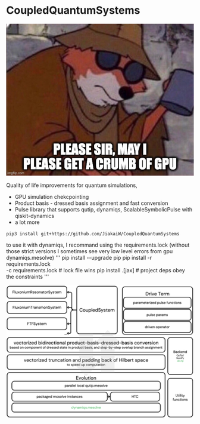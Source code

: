 # CoupledQuantumSystems

![gpu_meme](assets/gpu_meme.jpg)

Quality of life improvements for quantum simulations,
- GPU simulation chekcpointing
- Product basis - dressed basis assignment and fast conversion
- Pulse library that supports qutip, dynamiqs, ScalableSymbolicPulse with qiskit-dynamics
- a lot more
 
```
pip3 install git+https://github.com/JiakaiW/CoupledQuantumSystems
```

to use it with dynamiqs, I recommand using the requirements.lock (without those strict versions I sometimes see very low level errors from gpu dynamiqs.mesolve)
'''
pip install --upgrade pip
pip install -r requirements.lock \
            -c requirements.lock      # lock file wins
pip install .[jax]                    # project deps obey the constraints
'''

![workflow of quantum simulation using this package](assets/CoupledQuantumSystems.png)
